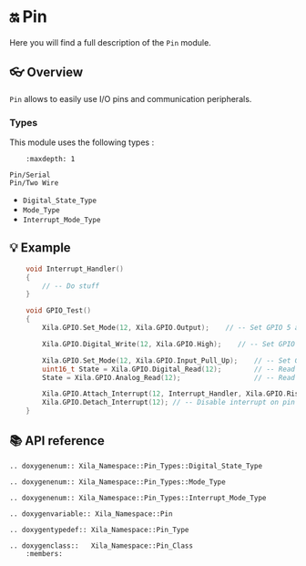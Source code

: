 # 🔛 Pin

Here you will find a full description of the `Pin` module.

## 👓 Overview

`Pin` allows to easily use I/O pins and communication peripherals.

### Types

This module uses the following types :

```{toctree}
    :maxdepth: 1

Pin/Serial
Pin/Two Wire
```
- `Digital_State_Type`
- `Mode_Type`
- `Interrupt_Mode_Type`


## 💡 Example

```cpp
    void Interrupt_Handler()
    {
        // -- Do stuff
    }

    void GPIO_Test()
    {
        Xila.GPIO.Set_Mode(12, Xila.GPIO.Output);    // -- Set GPIO 5 as an output.

        Xila.GPIO.Digital_Write(12, Xila.GPIO.High);    // -- Set GPIO to an high state.

        Xila.GPIO.Set_Mode(12, Xila.GPIO.Input_Pull_Up);    // -- Set GPIO 5 as an input with a pull resistor attached.
        uint16_t State = Xila.GPIO.Digital_Read(12);        // -- Read GPIO digital state.
        State = Xila.GPIO.Analog_Read(12);                  // -- Read GPIO analog state.

        Xila.GPIO.Attach_Interrupt(12, Interrupt_Handler, Xila.GPIO.Rising);   // -- Attach an the Interrupt_Handler() function to the pin twelve when the pin signal rise.
        Xila.GPIO.Detach_Interrupt(12); // -- Disable interrupt on pin 12.
    }
```

## 📚 API reference

```{eval-rst}
.. doxygenenum:: Xila_Namespace::Pin_Types::Digital_State_Type

.. doxygenenum:: Xila_Namespace::Pin_Types::Mode_Type

.. doxygenenum:: Xila_Namespace::Pin_Types::Interrupt_Mode_Type

.. doxygenvariable:: Xila_Namespace::Pin

.. doxygentypedef:: Xila_Namespace::Pin_Type

.. doxygenclass::   Xila_Namespace::Pin_Class
    :members:
```
